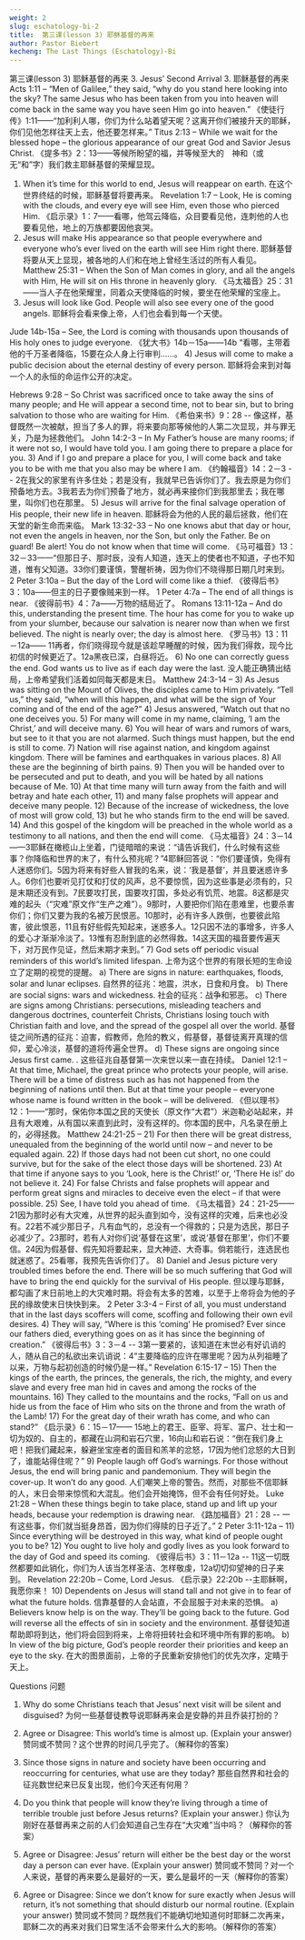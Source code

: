```yaml
---
weight: 2
slug: eschatology-bi-2
title:  第三课(lesson 3) 耶稣基督的再来
author: Pastor Biebert
kecheng: The Last Things (Eschatology)-Bi
---
```


第三课(lesson 3) 耶稣基督的再来
3. Jesus’ Second Arrival
3. 耶稣基督的再来
Acts 1:11 – “Men of Galilee,” they said, “why do you stand here looking into the sky? The same Jesus who has been taken from you into heaven will come back in the same way you have seen Him go into heaven.”
《使徒行传》1:11——“加利利人哪，你们为什么站着望天呢？这离开你们被接升天的耶稣，你们见他怎样往天上去，他还要怎样来。”
Titus 2:13 – While we wait for the blessed hope – the glorious appearance of our great God and Savior Jesus Christ.
《提多书》2：13——等候所盼望的福，并等候至大的　神和（或无“和”字）我们救主耶稣基督的荣耀显现。
1) When it’s time for this world to end, Jesus will reappear on earth.
在这个世界终结的时候，耶稣基督将要再来。
Revelation 1:7 – Look, He is coming with the clouds, and every eye will see Him, even those who pierced Him.
《启示录》1：7——看哪，他驾云降临，众目要看见他，连刺他的人也要看见他，地上的万族都要因他哀哭。
2) Jesus will make His appearance so that people everywhere and everyone who’s ever lived on the earth will see Him right there.
耶稣基督将要从天上显现，被各地的人们和在地上曾经生活过的所有人看见。
Matthew 25:31 – When the Son of Man comes in glory, and all the angels with Him, He will sit on His throne in heavenly glory.
《马太福音》25：31——当人子在他荣耀里，同着众天使降临的时候，要坐在他荣耀的宝座上。
3) Jesus will look like God. People will also see every one of the good angels.
耶稣将会看来像上帝，人们也会看到每一个天使。

Jude 14b-15a – See, the Lord is coming with thousands upon thousands of His holy ones to judge everyone.
《犹大书》14b－15a——14b “看哪，主带着他的千万圣者降临，15要在众人身上行审判……。
4) Jesus will come to make a public decision about the eternal destiny of every person.
耶稣将会来到对每一个人的永恒的命运作公开的决定。

Hebrews 9:28 – So Christ was sacrificed once to take away the sins of many people; and He will appear a second time, not to bear sin, but to bring salvation to those who are waiting for Him.
《希伯来书》9：28 -- 像这样，基督既然一次被献，担当了多人的罪，将来要向那等候他的人第二次显现，并与罪无关，乃是为拯救他们。
John 14:2-3 – In My Father’s house are many rooms; if it were not so, I would have told you. I am going there to prepare a place for you. 3) And if I go and prepare a place for you, I will come back and take you to be with me that you also may be where I am.
《约翰福音》14：2－3 -- 2在我父的家里有许多住处；若是没有，我就早已告诉你们了。我去原是为你们预备地方去。3我若去为你们预备了地方，就必再来接你们到我那里去；我在哪里，叫你们也在那里。
5) Jesus will arrive for the final salvage operation of His people, their new life in heaven.
耶稣将会为他的人民的最后拯救，他们在天堂的新生命而来临。
Mark 13:32-33 – No one knows abut that day or hour, not even the angels in heaven, nor the Son, but only the Father. Be on guard! Be alert! You do not know when that time will come.
《马可福音》13：32－33——“但那日子、那时辰，没有人知道，连天上的使者也不知道，子也不知道，惟有父知道。33你们要谨慎，警醒祈祷，因为你们不晓得那日期几时来到。
2 Peter 3:10a – But the day of the Lord will come like a thief.
《彼得后书》3：10a——但主的日子要像贼来到一样。
1 Peter 4:7a – The end of all things is near.
《彼得前书》4：7a——万物的结局近了。
Romans 13:11-12a – And do this, understanding the present time. The hour has come for you to wake up from your slumber, because our salvation is nearer now than when we first believed. The night is nearly over; the day is almost here.
《罗马书》13：11－12a—— 11再者，你们晓得现今就是该趁早睡醒的时候，因为我们得救，现今比初信的时候更近了。12a黑夜已深，白昼将近。
6) No one can correctly guess the end. God wants us to live as if each day were the last.
没人能正确猜出结局，上帝希望我们活着如同每天都是末日。
Matthew 24:3-14 – 3) As Jesus was sitting on the Mount of Olives, the disciples came to Him privately. “Tell us,” they said, “when will this happen, and what will be the sign of Your coming and of the end of the age?” 4) Jesus answered, “Watch out that no one deceives you. 5) For many will come in my name, claiming, ‘I am the Christ,’ and will deceive many. 6) You will hear of wars and rumors of wars, but see to it that you are not alarmed. Such things must happen, but the end is still to come. 7) Nation will rise against nation, and kingdom against kingdom. There will be famines and earthquakes in various places. 8) All these are the beginning of birth pains. 9) Then you will be handed over to be persecuted and put to death, and you will be hated by all nations because of Me. 10) At that time many will turn away from the faith and will betray and hate each other, 11) and many false prophets will appear and deceive many people. 12) Because of the increase of wickedness, the love of most will grow cold, 13) but he who stands firm to the end will be saved. 14) And this gospel of the kingdom will be preached in the whole world as a testimony to all nations, and then the end will come.
《马太福音》24：3－14——3耶稣在橄榄山上坐着，门徒暗暗的来说：“请告诉我们，什么时候有这些事？你降临和世界的末了，有什么预兆呢？”4耶稣回答说：“你们要谨慎，免得有人迷惑你们。5因为将来有好些人冒我的名来，说：‘我是基督’，并且要迷惑许多人。6你们也要听见打仗和打仗的风声，总不要惊慌，因为这些事是必须有的，只是末期还没有到。7民要攻打民，国要攻打国，多处必有饥荒、地震。8这都是灾难的起头（“灾难”原文作“生产之难”）。9那时，人要把你们陷在患难里，也要杀害你们；你们又要为我的名被万民恨恶。10那时，必有许多人跌倒，也要彼此陷害，彼此恨恶，11且有好些假先知起来，迷惑多人。12只因不法的事增多，许多人的爱心才渐渐冷淡了。13惟有忍耐到底的必然得救。14这天国的福音要传遍天下，对万民作见证，然后末期才来到。”
7) God sets off periodic visual reminders of this world’s limited lifespan.
上帝为这个世界的有限长短的生命设立了定期的视觉的提醒。
a) There are signs in nature: earthquakes, floods, solar and lunar eclipses.
自然界的征兆：地震，洪水，日食和月食。
b) There are social signs: wars and wickedness.
社会的征兆：战争和邪恶。
c) There are signs among Christians: persecutions, misleading teachers and dangerous doctrines, counterfeit Christs, Christians losing touch with Christian faith and love, and the spread of the gospel all over the world.
基督徒之间所遇的征兆：迫害，假教师，危险的教义，假基督，基督徒离开真理的信仰，爱心冷淡，基督的道将传遍全世界。
d) These signs are ongoing since Jesus first came.
. 这些征兆自基督第一次来世以来一直在持续。
Daniel 12:1 – At that time, Michael, the great prince who protects your people, will arise. There will be a time of distress such as has not happened from the beginning of nations until then. But at that time your people – everyone whose name is found written in the book – will be delivered.
《但以理书》12：1——“那时，保佑你本国之民的天使长（原文作“大君”）米迦勒必站起来，并且有大艰难，从有国以来直到此时，没有这样的。你本国的民中，凡名录在册上的，必得拯救。
Matthew 24:21-25 – 21) For then there will be great distress, unequaled from the beginning of the world until now – and never to be equaled again. 22) If those days had not been cut short, no one could survive, but for the sake of the elect those days will be shortened. 23) At that time if anyone says to you ‘Look, here is the Christ!’ or, ‘There He is!’ do not believe it. 24) For false Christs and false prophets will appear and perform great signs and miracles to deceive even the elect – if that were possible. 25) See, I have told you ahead of time.
《马太福音》24：21-25—— 21因为那时必有大灾难，从世界的起头直到如今，没有这样的灾难，后来也必没有。22若不减少那日子，凡有血气的，总没有一个得救的；只是为选民，那日子必减少了。23那时，若有人对你们说‘基督在这里’，或说‘基督在那里’，你们不要信。24因为假基督、假先知将要起来，显大神迹、大奇事。倘若能行，连选民也就迷惑了。25看哪，我预先告诉你们了。
8) Daniel and Jesus picture very troubled times before the end. There will be so much suffering that God will have to bring the end quickly for the survival of His people.
但以理与耶稣，都勾画了末日前地上的大灾难时期。将会有太多的苦难，以至于上帝将会为他的子民的缘故使末日快快到来。
2 Peter 3:3-4 – First of all, you must understand that in the last days scoffers will come, scoffing and following their own evil desires. 4) They will say, “Where is this ‘coming’ He promised? Ever since our fathers died, everything goes on as it has since the beginning of creation.”
《彼得后书》3：3－4 -- 3第一要紧的，该知道在末世必有好讥诮的人，随从自己的私欲出来讥诮说：4“主要降临的应许在哪里呢？因为从列祖睡了以来，万物与起初创造的时候仍是一样。”
Revelation 6:15-17 – 15) Then the kings of the earth, the princes, the generals, the rich, the mighty, and every slave and every free man hid in caves and among the rocks of the mountains. 16) They called to the mountains and the rocks, “Fall on us and hide us from the face of Him who sits on the throne and from the wrath of the Lamb! 17) For the great day of their wrath has come, and who can stand?”
《启示录》6：15－17—— 15地上的君王、臣宰、将军、富户、壮士和一切为奴的、自主的，都藏在山洞和岩石穴里，16向山和岩石说：“倒在我们身上吧！把我们藏起来，躲避坐宝座者的面目和羔羊的忿怒，17因为他们忿怒的大日到了，谁能站得住呢？”
9) People laugh off God’s warnings. For those without Jesus, the end will bring panic and pandemonium. They will begin the cover-up. It won’t do any good.
人们嘲笑上帝的警告。然而，对那些不信耶稣的人，末日会带来惊慌和大混乱。他们会开始掩饰，但不会有任何好处。
Luke 21:28 – When these things begin to take place, stand up and lift up your heads, because your redemption is drawing near.
《路加福音》21：28 -- 一有这些事，你们就当挺身昂首，因为你们得赎的日子近了。”
2 Peter 3:11-12a – 11) Since everything will be destroyed in this way, what kind of people ought you to be? 12) You ought to live holy and godly lives as you look forward to the day of God and speed its coming.
《彼得后书》3：11－12a -- 11这一切既然都要如此销化，你们为人该当怎样圣洁、怎样敬虔，12a切切仰望神的日子来到。
Revelation 22:20b – Come, Lord Jesus.
《启示录》22:20b --主耶稣啊，我愿你来！
10) Dependents on Jesus will stand tall and not give in to fear of what the future holds.
信靠基督的人会站直，不会屈服于对未来的恐惧。
a) Believers know help is on the way. They’ll be going back to the future. God will reverse all the effects of sin in society and the environment.
基督徒知道帮助即将到达，他们将会回到将来，上帝将扭转社会和环境中所有罪的影响。
b) In view of the big picture, God’s people reorder their priorities and keep an eye to the sky.
在大的图景面前，上帝的子民重新安排他们的优先次序，定睛于天上。

Questions
问题
1. Why do some Christians teach that Jesus’ next visit will be silent and disguised?
为何一些基督徒教导说耶稣再来会是安静的并且乔装打扮的？
2. Agree or Disagree: This world’s time is almost up. (Explain your answer)
赞同或不赞同？这个世界的时间几乎完了。（解释你的答案）

3. Since those signs in nature and society have been occurring and reoccurring for centuries, what use are they today?
那些自然界和社会的征兆数世纪来已反复出现，他们今天还有何用？
4. Do you think that people will know they’re living through a time of terrible trouble just before Jesus returns? (Explain your answer.)
你认为刚好在基督再来之前的人们会知道自己生存在“大灾难”当中吗？（解释你的答案）
5. Agree or Disagree: Jesus’ return will either be the best day or the worst day a person can ever have. (Explain your answer)
赞同或不赞同？对一个人来说，基督的再来要么是最好的一天，要么是最坏的一天（解释你的答案）

6. Agree or Disagree: Since we don’t know for sure exactly when Jesus will return, it’s not something that should disturb our normal routine. (Explain your answer)
赞同或不赞同？既然我们不能确切地知道何时耶稣二次再来，耶稣二次的再来对我们日常生活不会带来什么大的影响。（解释你的答案）
